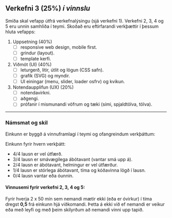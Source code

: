 ## Verkefni 3 (25%) _í vinnslu_
Smíða skal vefapp útfrá verkefnalýsingu (sjá verkefni 1). Verkefni 2, 3, 4 og 5 eru unnin samhliða í teymi.
Skoðað eru eftirfarandi verkþættir í þessum hluta vefapps:

1. Uppsetning (40%)
    - [ ] responsive web design, mobile first.
    - [ ] grindur (layout).
    - [ ] template kerfi.
1. Viðmót (UI) (40%)
    - [ ] leturgerð, litir, útlit og lögun (CSS safn).
    - [ ] grafík (SVG) og myndir.
    - [ ] UI einingar (menu, slider, loader osfrv) og kvikun.
1. Notendaupplifun (UX) (20%)
    - [ ] notendavirkni.
    - [ ] aðgengi.
    - [ ] prófanir í mismunandi vöfrum og tæki (sími, spjaldtölva, tölva).

---

### Námsmat og skil
Einkunn er byggð á vinnuframlagi í teymi og ofangreindum verkþáttum:

Einkunn fyrir hvern verkþátt:
- 4/4 lausn er vel útfærð.
- 3/4 lausn er smávægilega ábótavant (vantar smá upp á).
- 2/4 lausn er ábótavant, helmingur er vel útfærður.
- 1/4 lausn er stórlega ábótavant, tíma og kóðavinna lögð í lausn.
- 0/4 lausn vantar eða óunnin.

#### Vinnusemi fyrir verkefni 2, 3, 4 og 5:
Fyrir hverja 2 x 50 mín sem nemandi mætir ekki (eða er óvirkur) í tíma dregst **0,5** frá einkunn hjá viðkomandi. Þetta á ekki við ef nemandi er veikur eða með leyfi og með þeim skilyrðum að nemandi vinni upp tapið.

